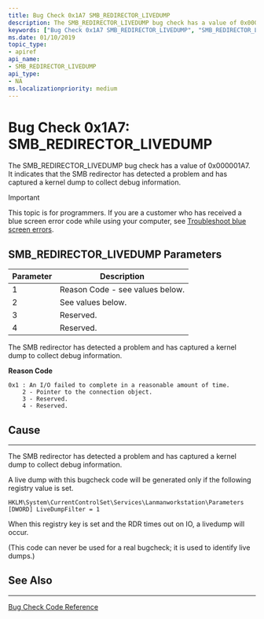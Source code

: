 ```yaml
---
title: Bug Check 0x1A7 SMB_REDIRECTOR_LIVEDUMP
description: The SMB_REDIRECTOR_LIVEDUMP bug check has a value of 0x000001A7. It indicates that the SMB redirector has detected a problem and has captured a kernel dump to collect debug information.
keywords: ["Bug Check 0x1A7 SMB_REDIRECTOR_LIVEDUMP", "SMB_REDIRECTOR_LIVEDUMP"]
ms.date: 01/10/2019
topic_type:
- apiref
api_name:
- SMB_REDIRECTOR_LIVEDUMP
api_type:
- NA
ms.localizationpriority: medium
---
```


# Bug Check 0x1A7: SMB\_REDIRECTOR\_LIVEDUMP

The SMB\_REDIRECTOR\_LIVEDUMP bug check has a value of 0x000001A7. It indicates that the SMB redirector has detected a problem and has captured a kernel dump to collect debug information.


> [!IMPORTANT]
> This topic is for programmers. If you are a customer who has received a blue screen error code while using your computer, see [Troubleshoot blue screen errors](https://www.windows.com/stopcode).

 

## SMB\_REDIRECTOR\_LIVEDUMP Parameters

|Parameter|Description|
|--- |--- |
|1| Reason Code - see values below.|
|2| See values below.|
|3| Reserved.|
|4| Reserved.|

The SMB redirector has detected a problem and has captured a kernel dump to collect debug information.

**Reason Code**

```text
0x1 : An I/O failed to complete in a reasonable amount of time.
    2 - Pointer to the connection object.
    3 - Reserved.
    4 - Reserved.
```

## Cause
-----

The SMB redirector has detected a problem and has captured a kernel dump to collect debug information.

A live dump with this bugcheck code will be generated only if the following registry value is set.

```
HKLM\System\CurrentControlSet\Services\Lanmanworkstation\Parameters [DWORD] LiveDumpFilter = 1
```

When this registry key is set and the RDR times out on IO, a livedump will occur.

(This code can never be used for a real bugcheck; it is used to identify live dumps.)

## See Also
----------

[Bug Check Code Reference](bug-check-code-reference2.md)
